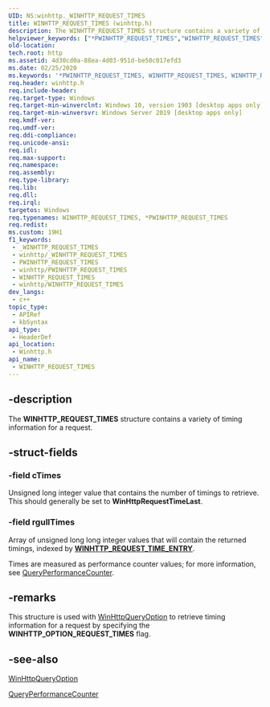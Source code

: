 ```yaml
---
UID: NS:winhttp._WINHTTP_REQUEST_TIMES
title: WINHTTP_REQUEST_TIMES (winhttp.h)
description: The WINHTTP_REQUEST_TIMES structure contains a variety of timing information for an HTTP request.
helpviewer_keywords: ["*PWINHTTP_REQUEST_TIMES","WINHTTP_REQUEST_TIMES","WINHTTP_REQUEST_TIMES structure [HTTP]","http.winhttp_request_times","winhttp/WINHTTP_REQUEST_TIMES","WINHTTP_OPTION_REQUEST_TIMES"]
old-location: 
tech.root: http
ms.assetid: 4d30cd0a-88ea-4d03-951d-be50c017efd3
ms.date: 02/25/2020
ms.keywords: '*PWINHTTP_REQUEST_TIMES, WINHTTP_REQUEST_TIMES, WINHTTP_REQUEST_TIMES structure [HTTP], http.winhttp_request_times, winhttp/WINHTTP_REQUEST_TIMES, WINHTTP_OPTION_REQUEST_TIMES'
req.header: winhttp.h
req.include-header: 
req.target-type: Windows
req.target-min-winverclnt: Windows 10, version 1903 [desktop apps only]
req.target-min-winversvr: Windows Server 2019 [desktop apps only]
req.kmdf-ver: 
req.umdf-ver: 
req.ddi-compliance: 
req.unicode-ansi: 
req.idl: 
req.max-support: 
req.namespace: 
req.assembly: 
req.type-library: 
req.lib: 
req.dll: 
req.irql: 
targetos: Windows
req.typenames: WINHTTP_REQUEST_TIMES, *PWINHTTP_REQUEST_TIMES
req.redist: 
ms.custom: 19H1
f1_keywords:
 - _WINHTTP_REQUEST_TIMES
 - winhttp/_WINHTTP_REQUEST_TIMES
 - PWINHTTP_REQUEST_TIMES
 - winhttp/PWINHTTP_REQUEST_TIMES
 - WINHTTP_REQUEST_TIMES
 - winhttp/WINHTTP_REQUEST_TIMES
dev_langs:
 - c++
topic_type:
 - APIRef
 - kbSyntax
api_type:
 - HeaderDef
api_location:
 - Winhttp.h
api_name:
 - WINHTTP_REQUEST_TIMES
---
```


## -description

The **WINHTTP\_REQUEST\_TIMES** structure contains a variety of timing information for a request.

## -struct-fields

### -field cTimes

Unsigned long integer value that contains the number of timings to retrieve. This should generally be set to **WinHttpRequestTimeLast**.

### -field rgullTimes

Array of unsigned long long integer values that will contain the returned timings, indexed by [**WINHTTP\_REQUEST\_TIME\_ENTRY**](/windows/desktop/api/winhttp/ne-winhttp-winhttp_request_time_entry).

Times are measured as performance counter values; for more information, see [QueryPerformanceCounter](/windows/desktop/api/profileapi/nf-profileapi-queryperformancecounter).

## -remarks

This structure is used with [WinHttpQueryOption](/windows/desktop/api/winhttp/nf-winhttp-winhttpqueryoption) to retrieve timing information for a request by specifying the **WINHTTP\_OPTION\_REQUEST\_TIMES** flag.

## -see-also

[WinHttpQueryOption](/windows/desktop/api/winhttp/nf-winhttp-winhttpqueryoption)

[QueryPerformanceCounter](/windows/desktop/api/profileapi/nf-profileapi-queryperformancecounter)

